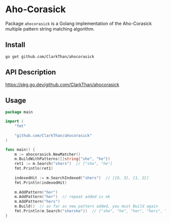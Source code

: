 # Aho-Corasick

Package `ahocorasick` is a Golang implementation of the Aho-Corasick multiple pattern string matching algorithm.


## Install

```
go get github.com/ClarkThan/ahocorasick
```

## API Description
https://pkg.go.dev/github.com/ClarkThan/ahocorasick


## Usage

```go 
package main

import (
    "fmt"
    
    "github.com/ClarkThan/ahocorasick"
)

func main() {
    m := ahocorasick.NewMatcher()
    m.BuildWithPatterns([]string{"she", "he"})
    ret1 := m.Search("shers")  // ["she", "he"]
    fmt.Println(ret1)
    
    indexedHit := m.SearchIndexed("shers")  // [{0, 3}, {1, 2}]
    fmt.Println(indexedHit)
	
    m.AddPattern("her")
    m.AddPattern("her")  // repeat added is ok
    m.AddPattern("hers")
    m.Build()  // as far as new pattern added, you must Build again
    fmt.Println(m.Search("shershe"))  // ["she", "he", "her", "hers", "she", "he"]
}
```
